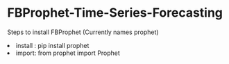 # FBProphet-Time-Series-Forecasting
Steps to install FBProphet (Currently names prophet)
<li> install : pip install prophet </li>
<li> import: from prophet import Prophet </li>
